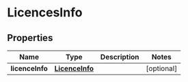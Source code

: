 
# LicencesInfo

## Properties
Name | Type | Description | Notes
------------ | ------------- | ------------- | -------------
**licenceInfo** | [**LicenceInfo**](LicenceInfo.md) |  |  [optional]



